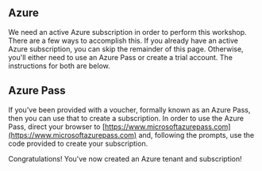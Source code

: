## Azure
We need an active Azure subscription in order to perform this workshop.  There are a few ways to accomplish this.  If you already have an active Azure subscription, you can skip the remainder of this page.  Otherwise, you'll either need to use an Azure Pass or create a trial account.  The instructions for both are below.

## Azure Pass
If you've been provided with a voucher, formally known as an Azure Pass, then you can use that to create a subscription.  In order to use the Azure Pass, direct your browser to [https://www.microsoftazurepass.com](https://www.microsoftazurepass.com) and, following the prompts, use the code provided to create your subscription.

Congratulations!  You've now created an Azure tenant and subscription!